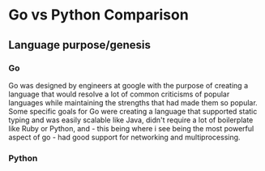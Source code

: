 # Go vs Python Comparison
## Language purpose/genesis
### Go
  Go was designed by engineers at google with the purpose of creating a language that would resolve a lot of common criticisms of popular languages while maintaining the strengths that had made them so popular. Some specific goals for Go were creating a language that supported static typing and was easily scalable like Java, didn't require a lot of boilerplate like Ruby or Python, and - this being where i see being the most powerful aspect of go - had good support for networking and multiprocessing.

### Python
